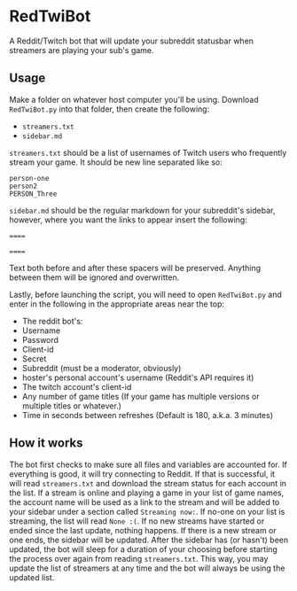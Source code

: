 # RedTwiBot
A Reddit/Twitch bot that will update your subreddit statusbar when streamers are playing your sub's game.

## Usage
Make a folder on whatever host computer you'll be using. Download `RedTwiBot.py` into that folder, then create the following:

* `streamers.txt`
* `sidebar.md`

`streamers.txt` should be a list of usernames of Twitch users who frequently stream your game. It should be new line separated like so:

    person-one
    person2
    PERSON_Three

`sidebar.md` should be the regular markdown for your subreddit's sidebar, however, where you want the links to appear insert the following:

    ====
    
    ====

Text both before and after these spacers will be preserved. Anything between them will be ignored and overwritten.

Lastly, before launching the script, you will need to open `RedTwiBot.py` and enter in the following in the appropriate areas near the top:

* The reddit bot's:
 * Username
 * Password
 * Client-id
 * Secret
 * Subreddit (must be a moderator, obviously)
 * hoster's personal account's username (Reddit's API requires it)
* The twitch account's client-id
* Any number of game titles (If your game has multiple versions or multiple titles or whatever.)
* Time in seconds between refreshes (Default is 180, a.k.a. 3 minutes)

## How it works

The bot first checks to make sure all files and variables are accounted for. If everything is good, it will try connecting to Reddit. If that is successful, it will read `streamers.txt` and download the stream status for each account in the list. If a stream is online and playing a game in your list of game names, the account name will be used as a link to the stream and will be added to your sidebar under a section called `Streaming now:`. If no-one on your list is streaming, the list will read `None :(`. If no new streams have started or ended since the last update, nothing happens. If there is a new stream or one ends, the sidebar will be updated. After the sidebar has (or hasn't) been updated, the bot will sleep for a duration of your choosing before starting the process over again from reading `streamers.txt`. This way, you may update the list of streamers at any time and the bot will always be using the updated list.

